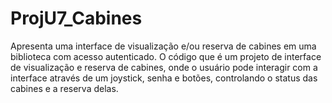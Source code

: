 # ProjU7_Cabines
Apresenta uma interface de visualização e/ou reserva de cabines em uma biblioteca com acesso autenticado.
O código que é um projeto de interface de visualização e reserva de cabines, onde o usuário pode interagir com a interface através de um joystick, senha e botões, controlando o status das cabines e a reserva delas. 
